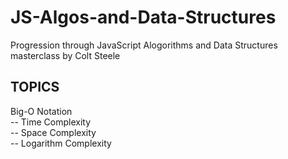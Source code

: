 # JS-Algos-and-Data-Structures

Progression through JavaScript Alogorithms and Data Structures masterclass by Colt Steele

## TOPICS

Big-O Notation<br>
-- Time Complexity<br>
-- Space Complexity<br>
-- Logarithm Complexity
